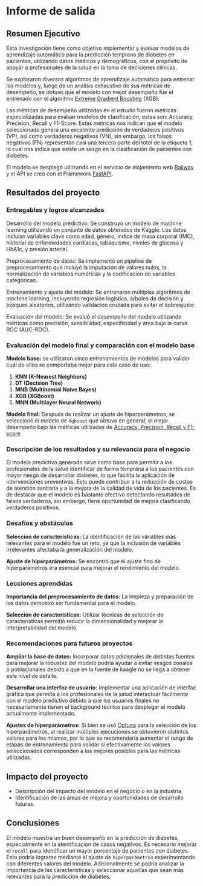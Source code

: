 # Informe de salida

## Resumen Ejecutivo

Esta investigación tiene como objetivo implementar y evaluar modelos de aprendizaje automático para la predicción temprana de diabetes en pacientes, utilizando datos médicos y demográficos, con el propósito de apoyar a profesionales de la salud en la toma de decisiones clínicas.

Se exploraron diversos algoritmos de aprendizaje automático para entrenar los modelos y, luego de un análisis exhaustivo de sus métricas de desempeño, se obtuvo que el modelo con mejor desempeño fue el entrenado con el algoritmo [Extreme Gradient Boosting](https://xgboost.readthedocs.io/en/stable/) (XGB).

Las métricas de desempeño utilizadas en el estudio fueron métricas especializadas para evaluar modelos de clasificación, estas son: Accuracy, Precision, Recall y F1-Score. Estas métricas nos indican que el modelo seleccionado genera una excelente predicción de verdaderos positivos (VP), así como verdaderos negativos (VN), sin embargo, los falsos negativos (FN) representan casi una tercera parte del total de la etiqueta 1, lo cual nos indica que existe un sesgo en la clasificación de pacientes con diabetes.

El modelo se desplegó utilizando en el servicio de alojamiento web [Railway](https://railway.app/) y el API se creó con el Framework [FastAPI]( https://fastapi.tiangolo.com/).

## Resultados del proyecto

### Entregables y logros alcanzados

Desarrollo del modelo predictivo: Se construyó un modelo de machine learning utilizando un conjunto de datos obtenidos de Kaggle. Los datos incluían variables clave como edad, género, índice de masa corporal (IMC), historial de enfermedades cardíacas, tabaquismo, niveles de glucosa y HbA1c, y presión arterial.

Preprocesamiento de datos: Se implementó un pipeline de preprocesamiento que incluyó la imputación de valores nulos, la normalización de variables numéricas y la codificación de variables categóricas.

Entrenamiento y ajuste del modelo: Se entrenaron múltiples algoritmos de machine learning, incluyendo regresión logística, árboles de decisión y bosques aleatorios, utilizando validación cruzada para evitar el sobreajuste.

Evaluación del modelo: Se evaluó el desempeño del modelo utilizando métricas como precisión, sensibilidad, especificidad y área bajo la curva ROC (AUC-ROC).

### Evaluación del modelo final y comparación con el modelo base

**Modelo base:** se utilizaron cinco entrenamientos de modelos para validar cuál de ellos se comportaba mejor para este caso de uso:

1. **KNN (K-Nearest Neighbors)**
2. **DT (Decision Tree)**
3. **MNB (Multinomial Naive Bayes)**
4. **XGB (XGBoost)**
5. **MNN (Multilayer Neural Network)**

**Modelo final:** Después de realizar un ajuste de hiperparámetros, se seleccionó el modelo de `Xgboost` que obtuvo en general, el mejor desempeño bajo las métricas utilizadas de [Accuracy, Precision, Recall y F1-score](docs\modeling\model_report.md)

### Descripción de los resultados y su relevancia para el negocio

El modelo predictivo generado sirve como base para permitir a los profesionales de la salud identificar de forma temprana a los pacientes con mayor riesgo de desarrollar diabetes, lo que facilita la aplicación de intervenciones preventivas. Esto puede contribuir a la reducción de costos de atención sanitaria y a la mejora de la calidad de vida de los pacientes. Es de destacar que el modelo es bastante efectivo detectando resultados de falsos verdaderos, sin embargo, tiene oportunidad de mejora clasificando verdaderos positivos.

### Desafíos y obstáculos

**Selección de características:** La identificación de las variables más relevantes para el modelo fue un reto, ya que la inclusión de variables irrelevantes afectaba la generalización del modelo.

**Ajuste de hiperparámetros:** Se encontró que el ajuste fino de hiperparámetros era esencial para mejorar el rendimiento del modelo.

### Lecciones aprendidas

**Importancia del preprocesamiento de datos:** La limpieza y preparación de los datos demostró ser fundamental para el modelo.

**Selección de características:** Utilizar técnicas de selección de características permitió reducir la dimensionalidad y mejorar la interpretabilidad del modelo.

### Recomendaciones para futuros proyectos

**Ampliar la base de datos:** Incorporar datos adicionales de distintas fuentes para mejorar la robustez del modelo podría ayudar a evitar sesgos zonales o poblacionales debido a que en la fuente de kaagle no se llega a obtener este nivel de detalle.

**Desarrollar una interfaz de usuario:** Implementar una aplicación de interfaz gráfica que permita a los profesionales de la salud interactuar fácilmente con el modelo predictivo debido a que los usuarios finales no necesariamente tienen el background técnico para desplegar el modelo actualmente implementado.

**Ajustes de hiperparámetros:** Si bien se usó [Optuna](https://optuna.org/) para la selección de los hiperparámetros, al realizar múltiples ejecuciones se obtuvieron distintos valores para los mismos, por lo que se recomendaría aumentar el rango de etapas de entrenamiento para validar si efectivamente los valores seleccionados corresponden a los mejores posibles para las métricas utilizadas.

## Impacto del proyecto

- Descripción del impacto del modelo en el negocio o en la industria.
- Identificación de las áreas de mejora y oportunidades de desarrollo futuras.

## Conclusiones

El modelo muestra un buen desempeño en la predicción de diabetes, especialmente en la identificación de casos negativos. Es necesario mejorar el `recall` para identificar un mayor porcentaje de pacientes con diabetes. Esto podría lograrse mediante el ajuste de `hiperparámetros` experimentando con diferentes valores del modelo. Adicionalmente se podría analizar la importancia de las características y seleccionar aquellas que sean más relevantes para la predicción de diabetes.
